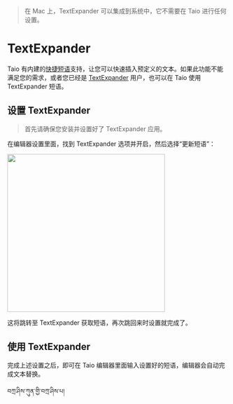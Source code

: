 > 在 Mac 上，TextExpander 可以集成到系统中，它不需要在 Taio 进行任何设置。

# TextExpander

Taio 有内建的[快捷短语](bo/editor/pro-tips?id=快捷短语)支持，让您可以快速插入预定义的文本。如果此功能不能满足您的需求，或者您已经是 [TextExpander](https://textexpander.com/) 用户，也可以在 Taio 使用 TextExpander 短语。

## 设置 TextExpander

> 首先请确保您安装并设置好了 TextExpander 应用。

在编辑器设置里面，找到 TextExpander 选项并开启，然后选择“更新短语”：

<img src="../bo/integration/assets/IMG_9.png" width="360" />

这将跳转至 TextExpander 获取短语，再次跳回来时设置就完成了。

## 使用 TextExpander

完成上述设置之后，即可在 Taio 编辑器里面输入设置好的短语，编辑器会自动完成文本替换。

བཀྲ་ཤིས་ཀུན་གྱི་བཀྲ་ཤིས་པ།
